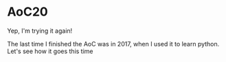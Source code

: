 # AoC20

Yep, I'm trying it again!

The last time I finished the AoC was in 2017, when I used it to learn python. Let's see how it goes this time
